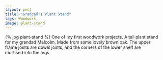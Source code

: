 ```yaml
---
layout: post
title: "Grandad's Plant Stand"
tags: Woodwork
image: plant-stand
---
```

{% jpg plant-stand %} One of my first woodwork projects. A tall plant stand for my grandad Malcolm. Made from some lovely brown oak. The upper frame joints are dowel joints, and the corners of the lower shelf are mortised into the legs.


